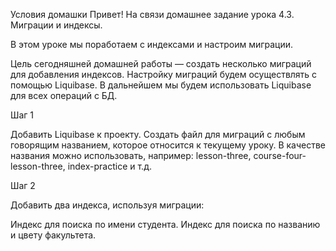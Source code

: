 Условия домашки
Привет! На связи домашнее задание урока 4.3. Миграции и индексы.

В этом уроке мы поработаем с индексами и настроим миграции.

Цель сегодняшней домашней работы — создать несколько миграций для добавления индексов. Настройку миграций будем осуществлять с помощью Liquibase. В дальнейшем мы будем использовать Liquibase для всех операций с БД.

Шаг 1

Добавить Liquibase к проекту. Создать файл для миграций с любым говорящим названием, которое относится к текущему уроку. В качестве названия можно использовать, например: lesson-three, course-four-lesson-three, index-practice и т.д.

Шаг 2

Добавить два индекса, используя миграции:

Индекс для поиска по имени студента.
Индекс для поиска по названию и цвету факультета.
